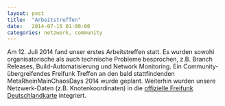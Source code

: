 ```yaml
---
layout: post
title:  "Arbeitstreffen"
date:   2014-07-15 01:00:00
categories: netzwerk, community
---
```


Am 12. Juli 2014 fand unser erstes Arbeitstreffen statt. Es wurden sowohl organisatorische als auch technische Probleme besprochen, z.B. Branch Releases, Build-Automatisierung und Network Monitoring. Ein Community-übergreifendes Freifunk Treffen an den bald stattfindenden MetaRheinMainChaosDays 2014 wurde geplant. Weiterhin wurden unsere Netzwerk-Daten (z.B. Knotenkoordinaten) in die [offizielle Freifunk Deutschlandkarte](http://freifunk.net/wie-mache-ich-mit/community-finden/) integriert.
